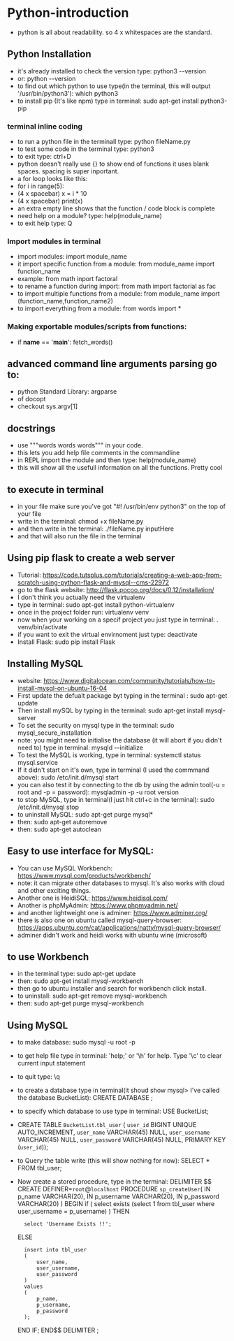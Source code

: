 # Python-introduction
* python is all about readability. so 4 x whitespaces are the standard.

## Python Installation
* it's already installed to check the version type: python3 --version
* or: python --version
* to find out which python to use type(in the terminal, this will output '/usr/bin/python3'): which python3
* to install pip (It's like npm) type in terminal: sudo apt-get install python3-pip

### terminal inline coding
* to run a python file in the terminall type: python fileName.py
* to test some code in the terminal type: python3
* to exit type: ctrl+D
* python doesn't really use {} to show end of functions it uses blank spaces. spacing is super inportant.
* a for loop looks like this:
* for i in range(5):
* (4 x spacebar)     x = i * 10
* (4 x spacebar)     print(x)
* an extra empty line shows that the function / code block is complete
* need help on a module? type: help(module_name)
* to exit help type: Q

### Import modules in terminal
* import modules: import module_name
* it import specific function from a module: from module_name import function_name
* example: from math inport factoral
* to rename a function during import: from math import factorial as fac
* to import multiple functions from a module: from module_name import (function_name,function_name2)
* to import everything from a module: from words import *

### Making exportable modules/scripts from functions:
* if __name__ == '__main__': fetch_words()

## advanced command line arguments parsing go to:
* python Standard Library: argparse
* of docopt
* checkout sys.argv[1]

## docstrings
* use """words words words""" in your code.
* this lets you add help file comments in the commandline
* in REPL import the module and then type: help(module_name)
* this will show all the usefull information on all the functions. Pretty cool

## to execute in terminal
* in your file make sure you've got "#! /usr/bin/env python3" on the top of your file
* write in the terminal: chmod +x fileName.py
* and then write in the terminal: ./fileName.py inputHere
* and that will also run the file in the terminal

## Using pip flask to create a web server
* Tutorial: https://code.tutsplus.com/tutorials/creating-a-web-app-from-scratch-using-python-flask-and-mysql--cms-22972
* go to the flask website: http://flask.pocoo.org/docs/0.12/installation/
* I don't think you actually need the virtualenv
* type in terminal: sudo apt-get install python-virtualenv
* once in the project folder run: virtualenv venv
* now when your working on a specif project you just type in terminal: . venv/bin/activate
* if you want to exit the virtual envirnoment just type: deactivate
* Install Flask: sudo pip install Flask

## Installing MySQL
* website: https://www.digitalocean.com/community/tutorials/how-to-install-mysql-on-ubuntu-16-04
* First update the defualt package byt typing in the terminal : sudo apt-get update
* Then install mySQL by typing in the terminal: sudo apt-get install mysql-server
* To set the security on mysql type in the terminal: sudo mysql_secure_installation
* note: you might need to initialise the database (it will abort if you didn't need to) type in terminal: mysqld --initialize
* To test the MySQL is working, type in terminal: systemctl status mysql.service
* If it didn't start on it's own, type in terminal (I used the commmand above): sudo /etc/init.d/mysql start
* you can also test it by connecting to the db by using the admin tool(-u = root and -p = password): mysqladmin -p -u root version
* to stop MySQL, type in terminal(I just hit ctrl+c in the terminal):  sudo /etc/init.d/mysql stop
* to uninstall MySQL: sudo apt-get purge mysql*
* then: sudo apt-get autoremove
* then: sudo apt-get autoclean

## Easy to use interface for MySQL:
* You can use MySQL Workbench: https://www.mysql.com/products/workbench/
* note: it can migrate other databases to mysql. It's also works with cloud and other exciting things.
* Another one is HeidiSQL:  https://www.heidisql.com/
* Another is phpMyAdmin: https://www.phpmyadmin.net/
* and another lightweight one is adminer: https://www.adminer.org/
* there is also one on ubuntu called mysql-query-browser: https://apps.ubuntu.com/cat/applications/natty/mysql-query-browser/
* adminer didn't work and heidi works with ubuntu wine (microsoft)

## to use Workbench
* in the terminal type: sudo apt-get update
* then: sudo apt-get install mysql-workbench
* then go to ubuntu installer and search for workbench click install.
* to uninstall: sudo apt-get remove mysql-workbench
* then: sudo apt-get purge mysql-workbench

## Using MySQL
* to make database: sudo mysql -u root -p
* to get help file type in terminal: 'help;' or '\h' for help. Type '\c' to clear current input statement
* to quit type: \q
* to create a database type in terminal(it shoud show mysql> I've called the database BucketList): CREATE DATABASE <databaseName>;
* to specify which database to use type in terminal: USE BucketList;
* CREATE TABLE `BucketList`.`tbl_user` (
  `user_id` BIGINT UNIQUE AUTO_INCREMENT,
  `user_name` VARCHAR(45) NULL,
  `user_username` VARCHAR(45) NULL,
  `user_password` VARCHAR(45) NULL,
  PRIMARY KEY (`user_id`));

* to Query the table write (this will show nothing for now): SELECT * FROM tbl_user;

* Now create a stored procedure, type in the terminal:
DELIMITER $$
CREATE DEFINER=`root`@`localhost` PROCEDURE `sp_createUser`(
    IN p_name VARCHAR(20),
    IN p_username VARCHAR(20),
    IN p_password VARCHAR(20)
)
BEGIN
    if ( select exists (select 1 from tbl_user where user_username = p_username) ) THEN

        select 'Username Exists !!';

    ELSE

        insert into tbl_user
        (
            user_name,
            user_username,
            user_password
        )
        values
        (
            p_name,
            p_username,
            p_password
        );

    END IF;
END$$
DELIMITER ;

